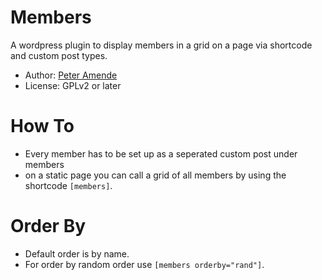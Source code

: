 # Members

A wordpress plugin to display members in a grid on a page via shortcode and custom post types.

* Author: [Peter Amende](http://zutrinken.com/)
* License: GPLv2 or later

# How To

* Every member has to be set up as a seperated custom post under members
* on a static page you can call a grid of all members by using the shortcode ````[members]````.

# Order By

* Default order is by name.
* For order by random order use ````[members orderby="rand"]````.
